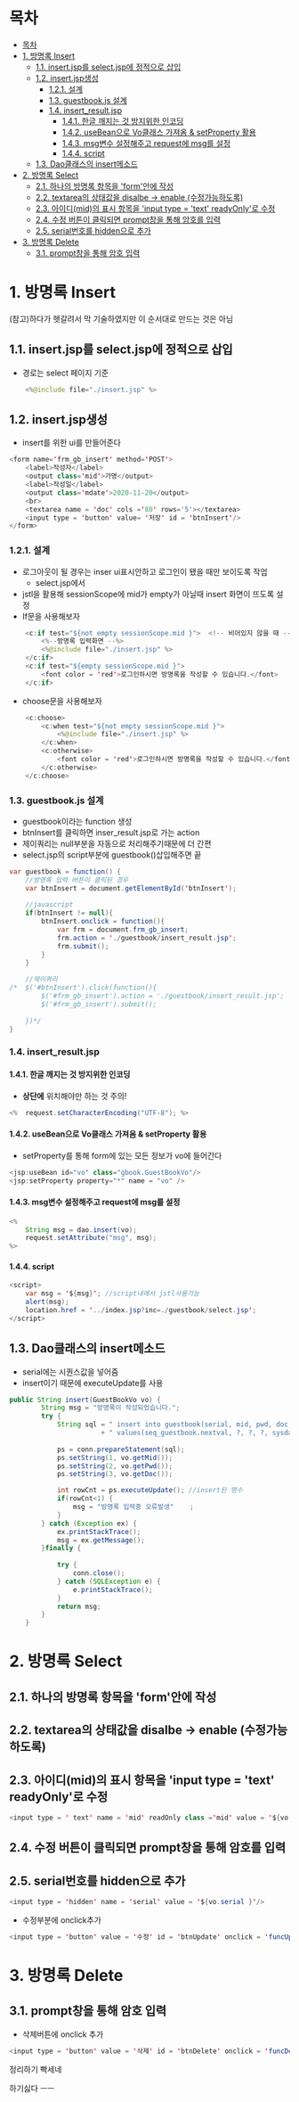 # 목차

- [목차](#목차)
- [1. 방명록 Insert](#1-방명록-insert)
  - [1.1. insert.jsp를 select.jsp에 정적으로 삽입](#11-insertjsp를-selectjsp에-정적으로-삽입)
  - [1.2. insert.jsp생성](#12-insertjsp생성)
    - [1.2.1. 설계](#121-설계)
    - [1.3. guestbook.js 설계](#13-guestbookjs-설계)
    - [1.4. insert_result.jsp](#14-insert_resultjsp)
      - [1.4.1. 한글 깨지는 것 방지위한 인코딩](#141-한글-깨지는-것-방지위한-인코딩)
      - [1.4.2. useBean으로 Vo클래스 가져옴 & setProperty 활용](#142-usebean으로-vo클래스-가져옴--setproperty-활용)
      - [1.4.3. msg변수 설정해주고 request에 msg를 설정](#143-msg변수-설정해주고-request에-msg를-설정)
      - [1.4.4. script](#144-script)
  - [1.3. Dao클래스의 insert메소드](#13-dao클래스의-insert메소드)
- [2. 방명록 Select](#2-방명록-select)
  - [2.1. 하나의 방명록 항목을 'form'안에 작성](#21-하나의-방명록-항목을-form안에-작성)
  - [2.2. textarea의 상태값을 disalbe -> enable (수정가능하도록)](#22-textarea의-상태값을-disalbe---enable-수정가능하도록)
  - [2.3. 아이디(mid)의 표시 항목을 'input type = 'text' readyOnly'로 수정](#23-아이디mid의-표시-항목을-input-type--text-readyonly로-수정)
  - [2.4. 수정 버튼이 클릭되면 prompt창을 통해 암호를 입력](#24-수정-버튼이-클릭되면-prompt창을-통해-암호를-입력)
  - [2.5. serial번호를 hidden으로 추가](#25-serial번호를-hidden으로-추가)
- [3. 방명록 Delete](#3-방명록-delete)
  - [3.1. prompt창을 통해 암호 입력](#31-prompt창을-통해-암호-입력)

# 1. 방명록 Insert
(참고)하다가 헷갈려서 막 기술하였지만 이 순서대로 만드는 것은 아님
<br>

## 1.1. insert.jsp를 select.jsp에 정적으로 삽입
- 경로는 select 페이지 기준
```java
	<%@include file="./insert.jsp" %>

```

## 1.2. insert.jsp생성
- insert를 위한 ui를 만들어준다
```java
<form name='frm_gb_insert' method='POST'>
	<label>작성자</label>
	<output class='mid'>가명</output>
	<label>작성일</label>
	<output class='mdate'>2020-11-20</output>
	<br>
	<textarea name = 'doc' cols ='80' rows='5'></textarea>
	<input type = 'button' value= '저장' id = 'btnInsert'/>	
</form>
```

### 1.2.1. 설계
- 로그아웃이 될 경우는 inser ui표시안하고 로그인이 됐을 때만 보이도록 작업
  - select.jsp에서 
- jstl을 활용해 sessionScope에 mid가 empty가 아닐때 insert 화면이 뜨도록 설정
- If문을 사용해보자
```java
	<c:if test="${not empty sessionScope.mid }">  <!-- 비어있지 않을 때 -->
		<%--방명록 입력화면 --%>
		<%@include file="./insert.jsp" %>
	</c:if>
    <c:if test="${empty sessionScope.mid }">
		<font color = 'red'>로그인하시면 방명록을 작성할 수 있습니다.</font>
	</c:if>
```
- choose문을 사용해보자

```java
	<c:choose>
		<c:when test="${not empty sessionScope.mid }">		
			<%@include file="./insert.jsp" %>
		</c:when>
		<c:otherwise>
			<font color = 'red'>로그인하시면 방명록을 작성할 수 있습니다.</font>
		</c:otherwise>
	</c:choose>
```

### 1.3. guestbook.js 설계
- guestbook이라는 function 생성
- btnInsert를 클릭하면 inser_result.jsp로 가는 action
- 제이쿼리는 null부분을 자동으로 처리해주기때문에 더 간편
- select.jsp의 script부분에 guestbook()삽입해주면 끝
```java
var guestbook = function() {
	//방명록 입력 버튼이 클릭된 경우
	var btnInsert = document.getElementById('btnInsert');
	
	//javascript
	if(btnInsert != null){
		btnInsert.onclick = function(){
			var frm = document.frm_gb_insert;
			frm.action = './guestbook/insert_result.jsp';
			frm.submit();
		}
	}
	
	//제이쿼리
/*	$('#btnInsert').click(function(){
		$('#frm_gb_insert').action = './guestbook/insert_result.jsp';
		$('#frm_gb_insert').submit();
		
	})*/
}
```

### 1.4. insert_result.jsp
#### 1.4.1. 한글 깨지는 것 방지위한 인코딩
- **상단에** 위치해야만 하는 것 주의!
```java
<%	request.setCharacterEncoding("UTF-8"); %>

```
#### 1.4.2. useBean으로 Vo클래스 가져옴 & setProperty 활용
- setProperty를 통해 form에 있는 모든 정보가 vo에 들어간다

```java
<jsp:useBean id="vo" class="gbook.GuestBookVo"/> 
<jsp:setProperty property="*" name = "vo" />
```

#### 1.4.3. msg변수 설정해주고 request에 msg를 설정
```java
<% 
	String msg = dao.insert(vo);
	request.setAttribute("msg", msg);
%>
```

#### 1.4.4. script
  
```java
<script>
	var msg = '${msg}'; //script내에서 jstl사용가능
	alert(msg);
	location.href = '../index.jsp?inc=./guestbook/select.jsp';
</script>

```

## 1.3. Dao클래스의 insert메소드
- serial에는 시퀀스값을 넣어줌
- insert이기 때문에 executeUpdate를 사용
```java
public String insert(GuestBookVo vo) {
		String msg = "방명록이 작성되었습니다.";
		try {
			String sql = " insert into guestbook(serial, mid, pwd, doc, mdate) "
					   + " values(seq_guestbook.nextval, ?, ?, ?, sysdate )";
			
			ps = conn.prepareStatement(sql);
			ps.setString(1, vo.getMid());
			ps.setString(2, vo.getPwd());
			ps.setString(3, vo.getDoc());

			int rowCnt = ps.executeUpdate(); //insert된 행수
			if(rowCnt<1) {
				msg = "방명록 입력중 오류발생"	;
			}
		} catch (Exception ex) {
			ex.printStackTrace();
			msg = ex.getMessage();
		}finally {
			
			try {
				conn.close();
			} catch (SQLException e) {
				e.printStackTrace();
			}
			return msg;
		}
	}
```

# 2. 방명록 Select
## 2.1. 하나의 방명록 항목을 'form'안에 작성

## 2.2. textarea의 상태값을 disalbe -> enable (수정가능하도록)
## 2.3. 아이디(mid)의 표시 항목을 'input type = 'text' readyOnly'로 수정
```java
<input type = ' text' name = 'mid' readOnly class ='mid' value = '${vo.mid }'/>

```

## 2.4. 수정 버튼이 클릭되면 prompt창을 통해 암호를 입력


## 2.5. serial번호를 hidden으로 추가
```java
<input type = 'hidden' name = 'serial' value = '${vo.serial }'/>

```
- 수정부분에 onclick추가
```java
<input type = 'button' value = '수정' id = 'btnUpdate' onclick = 'funcUpdate(this.form)'/>

```
# 3. 방명록 Delete

## 3.1. prompt창을 통해 암호 입력
- 삭제버튼에 onclick 추가
```java
<input type = 'button' value = '삭제' id = 'btnDelete' onclick = 'funcDelete(this.form)'/>

```

정리하기 빡세네  

하기싫다 ㅡㅡ